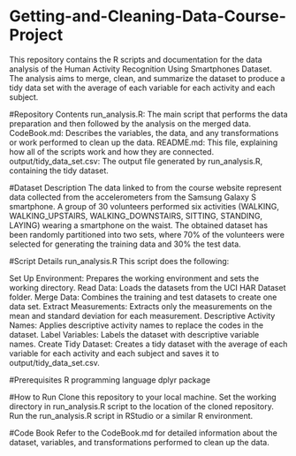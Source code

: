 # Getting-and-Cleaning-Data-Course-Project

This repository contains the R scripts and documentation for the data analysis of the Human Activity Recognition Using Smartphones Dataset. The analysis aims to merge, clean, and summarize the dataset to produce a tidy data set with the average of each variable for each activity and each subject.

#Repository Contents
run_analysis.R: The main script that performs the data preparation and then followed by the analysis on the merged data.
CodeBook.md: Describes the variables, the data, and any transformations or work performed to clean up the data.
README.md: This file, explaining how all of the scripts work and how they are connected.
output/tidy_data_set.csv: The output file generated by run_analysis.R, containing the tidy dataset.

#Dataset Description
The data linked to from the course website represent data collected from the accelerometers from the Samsung Galaxy S smartphone. A group of 30 volunteers performed six activities (WALKING, WALKING_UPSTAIRS, WALKING_DOWNSTAIRS, SITTING, STANDING, LAYING) wearing a smartphone on the waist. The obtained dataset has been randomly partitioned into two sets, where 70% of the volunteers were selected for generating the training data and 30% the test data.

#Script Details
run_analysis.R
This script does the following:

Set Up Environment: Prepares the working environment and sets the working directory.
Read Data: Loads the datasets from the UCI HAR Dataset folder.
Merge Data: Combines the training and test datasets to create one data set.
Extract Measurements: Extracts only the measurements on the mean and standard deviation for each measurement.
Descriptive Activity Names: Applies descriptive activity names to replace the codes in the dataset.
Label Variables: Labels the dataset with descriptive variable names.
Create Tidy Dataset: Creates a tidy dataset with the average of each variable for each activity and each subject and saves it to output/tidy_data_set.csv.

#Prerequisites
R programming language
dplyr package

#How to Run
Clone this repository to your local machine.
Set the working directory in run_analysis.R script to the location of the cloned repository.
Run the run_analysis.R script in RStudio or a similar R environment.

#Code Book
Refer to the CodeBook.md for detailed information about the dataset, variables, and transformations performed to clean up the data.

